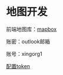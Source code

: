 # 地图开发

前端地图库：[mapbox](https://account.mapbox.com/)

账密：outlook邮箱

账号：xingorg1

[配置token](https://account.mapbox.com/access-tokens)

